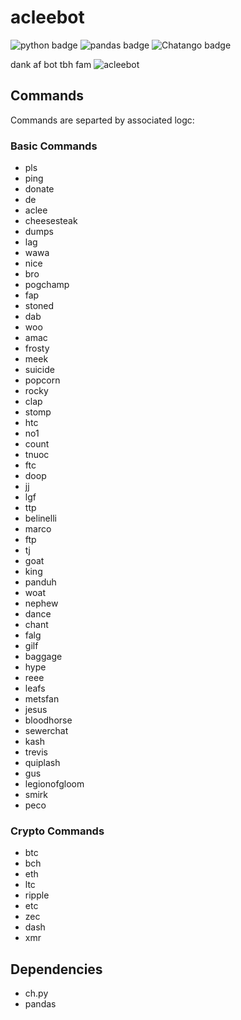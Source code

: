 # acleebot

![python badge](https://img.shields.io/badge/python-3.6-blue.svg?longCache=true&style=flat-square) ![pandas badge](https://img.shields.io/badge/pandas-0.22.0-blue.svg?longCache=true&style=flat-square) ![Chatango badge](https://img.shields.io/badge/platform-Chatango-lightgray.svg?longCache=true&style=flat-square)

dank af bot tbh fam
![acleebot](https://aclee.nyc3.digitaloceanspaces.com/acleebot.jpg)

## Commands

Commands are separted by associated logc:

### Basic Commands
- pls
- ping
- donate
- de
- aclee
- cheesesteak
- dumps
- lag
- wawa
- nice
- bro
- pogchamp
- fap
- stoned
- dab
- woo
- amac
- frosty
- meek
- suicide
- popcorn
- rocky
- clap
- stomp
- htc
- no1
- count
- tnuoc
- ftc
- doop
- jj
- lgf
- ttp
- belinelli
- marco
- ftp
- tj
- goat
- king
- panduh
- woat
- nephew
- dance
- chant
- falg
- gilf
- baggage
- hype
- reee
- leafs
- metsfan
- jesus
- bloodhorse
- sewerchat
- kash
- trevis
- quiplash
- gus
- legionofgloom
- smirk
- peco

### Crypto Commands
- btc
- bch
- eth
- ltc
- ripple
- etc
- zec
- dash
- xmr

## Dependencies
- ch.py
- pandas
